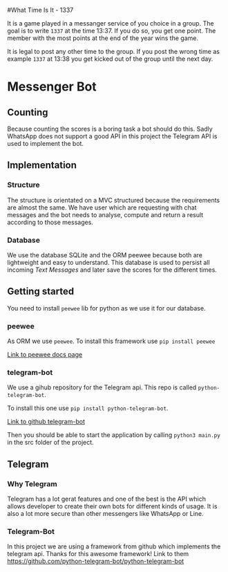#What Time Is It - 1337

It is a game played in a messanger service of you choice in a group.
The goal is to write `1337` at the time 13:37. If you do so, you get one point.
The member with the most points at the end of the year wins the game.

It is legal to post any other time to the group. If you post the wrong time as example `1337` at 13:38
you get kicked out of the group until the next day.

# Messenger Bot

## Counting

Because counting the scores is a boring task a bot should do this. Sadly WhatsApp does not support
a good API in this project the Telegram API is used to implement the bot.

## Implementation

### Structure

The structure is orientated on a MVC structured because the requirements are almost the same.
We have user which are requesting with chat messages and the bot needs to analyse, compute and return a result
according to those messages.

### Database

We use the database SQLite and the ORM peewee because both are lightweight and easy to understand.
This database is used to persist all incoming *Text Messages* and later
save the scores for the different times. 


## Getting started

You need to install `peewee` lib for python as we use it for our database.

### peewee

As ORM we use `peewee`. To install this framework use `pip install peewee`

[Link to peewee docs page](http://docs.peewee-orm.com/en/latest/)

### telegram-bot

We use a gihub repository for the Telegram api. This repo is called `python-telegram-bot`.

To install this one use `pip install python-telegram-bot`.

[Link to github telegram-bot](https://github.com/python-telegram-bot/python-telegram-bot)

Then you should be able to start the application by calling `python3 main.py`
in the src folder of the project.

## Telegram

### Why Telegram

Telegram has a lot gerat features and one of the best is the API which allows
developer to create their own bots for different kinds of usage. It is also a lot 
more secure than other messengers like WhatsApp or Line.

### Telegram-Bot

In this project we are using a framework from github which implements
the telegram api. Thanks for this awesome framework!
Link to them https://github.com/python-telegram-bot/python-telegram-bot
